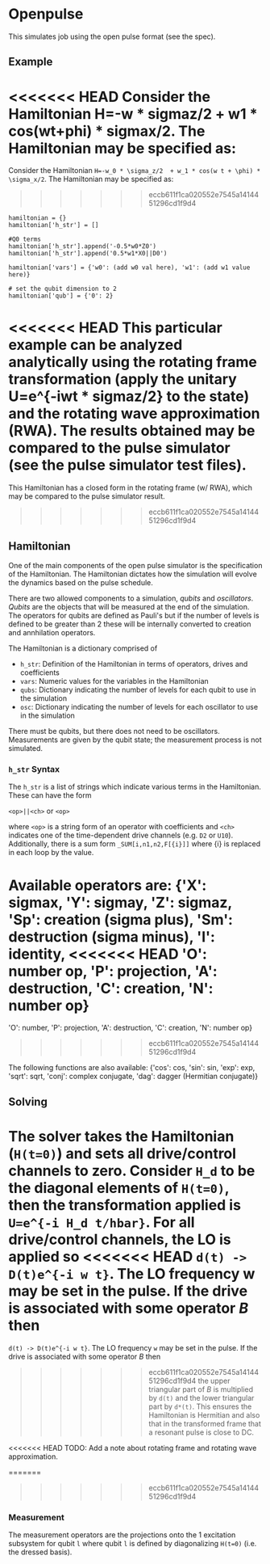 # Openpulse

This simulates job using the open pulse format (see the spec).

## Example

<<<<<<< HEAD
Consider the Hamiltonian H=-w * sigmaz/2  + w1 * cos(wt+phi) * sigmax/2. The Hamiltonian may be specified as:
=======
Consider the Hamiltonian `H=-w_0 * \sigma_z/2  + w_1 * cos(w t + \phi) * \sigma_x/2`. The Hamiltonian may be specified as:
>>>>>>> eccb611f1ca020552e7545a1414451296cd1f9d4
```
hamiltonian = {}
hamiltonian['h_str'] = []

#Q0 terms
hamiltonian['h_str'].append('-0.5*w0*Z0')
hamiltonian['h_str'].append('0.5*w1*X0||D0')

hamiltonian['vars'] = {'w0': (add w0 val here), 'w1': (add w1 value here)}

# set the qubit dimension to 2
hamiltonian['qub'] = {'0': 2}
```

<<<<<<< HEAD
This particular example can be analyzed analytically using the rotating frame transformation (apply the unitary U=e^{-iwt * sigmaz/2} to the state) and the rotating wave approximation (RWA). The results obtained may be compared to the pulse simulator (see the pulse simulator test files).
=======
This Hamiltonian has a closed form in the rotating frame (w/ RWA), which may be compared to the pulse simulator result.
>>>>>>> eccb611f1ca020552e7545a1414451296cd1f9d4

## Hamiltonian

One of the main components of the open pulse simulator is the specification
of the Hamiltonian. The Hamiltonian dictates how the simulation will evolve
the dynamics based on the pulse schedule.

There are two allowed components to a simulation, *qubits* and *oscillators*.
*Qubits* are the objects that will be measured at the end of the simulation.
The operators for qubits are defined as Pauli's but if the number of levels
is defined to be greater than 2 these will be internally converted to
creation and annhilation operators.

The Hamiltonian is a dictionary comprised of
- `h_str`: Definition of the Hamiltonian in terms of operators, drives and
coefficients
- `vars`: Numeric values for the variables in the Hamiltonian
- `qubs`: Dictionary indicating the number of levels for each qubit to
use in the simulation
- `osc`: Dictionary indicating the number of levels for each oscillator to
use in the simulation

There must be qubits, but there does not need to be oscillators. Measurements
are given by the qubit state; the measurement process is not simulated.

### `h_str` Syntax

The `h_str` is a list of strings which indicate various terms in the
Hamiltonian. These can have the form

`<op>||<ch>` or `<op>`

where `<op>` is a string form of an operator with coefficients and `<ch>`
indicates one of the time-dependent drive channels (e.g. `D2` or `U10`).
Additionally, there is a sum form
`_SUM[i,n1,n2,F[{i}]]` where {i} is replaced in each loop by the value.

Available operators are: 
{'X': sigmax, 'Y': sigmay, 'Z': sigmaz,
 'Sp': creation (sigma plus), 'Sm': destruction (sigma minus), 'I': identity,
<<<<<<< HEAD
 'O': number op, 'P': projection, 'A': destruction, 'C': creation, 'N': number op}
=======
 'O': number, 'P': projection, 'A': destruction, 'C': creation, 'N': number op}
>>>>>>> eccb611f1ca020552e7545a1414451296cd1f9d4
 
 The following functions are also available: 
 {'cos': cos, 'sin': sin, 'exp': exp,
  'sqrt': sqrt, 'conj': complex conjugate, 'dag': dagger (Hermitian conjugate)}
 
## Solving

The solver takes the Hamiltonian (`H(t=0)`) and sets all drive/control channels to zero. 
Consider `H_d` to be the diagonal elements of `H(t=0)`, then the transformation applied is
`U=e^{-i H_d t/hbar}`. For all drive/control channels, the LO is applied so
<<<<<<< HEAD
`d(t) -> D(t)e^{-i w t}`. The LO frequency w may be set in the pulse. If the drive is associated with some operator *B* then
=======
`d(t) -> D(t)e^{-i w t}`. The LO frequency `w` may be set in the pulse. If the drive is associated with some operator *B* then
>>>>>>> eccb611f1ca020552e7545a1414451296cd1f9d4
the upper triangular part of *B* is multiplied by `d(t)` and the lower triangular part
by `d*(t)`. This ensures the Hamiltonian is Hermitian and also that in the transformed
frame that a resonant pulse is close to DC. 

<<<<<<< HEAD
TODO: Add a note about rotating frame and rotating wave approximation.

=======
>>>>>>> eccb611f1ca020552e7545a1414451296cd1f9d4
### Measurement

The measurement operators are the projections onto the 1 excitation subsystem for qubit `l`
where qubit `l` is defined by diagonalizing `H(t=0)` (i.e. the dressed basis). 
